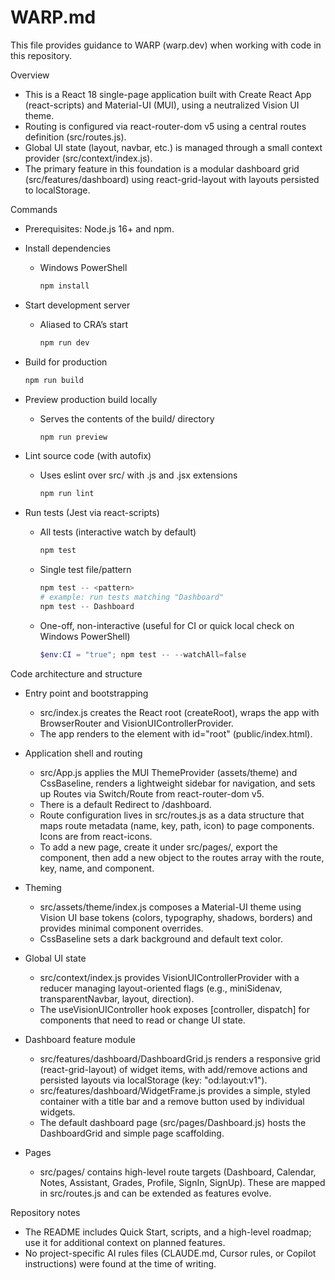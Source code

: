 # WARP.md

This file provides guidance to WARP (warp.dev) when working with code in this repository.

Overview
- This is a React 18 single-page application built with Create React App (react-scripts) and Material-UI (MUI), using a neutralized Vision UI theme.
- Routing is configured via react-router-dom v5 using a central routes definition (src/routes.js).
- Global UI state (layout, navbar, etc.) is managed through a small context provider (src/context/index.js).
- The primary feature in this foundation is a modular dashboard grid (src/features/dashboard) using react-grid-layout with layouts persisted to localStorage.

Commands
- Prerequisites: Node.js 16+ and npm.

- Install dependencies
  - Windows PowerShell
    ```powershell
    npm install
    ```

- Start development server
  - Aliased to CRA’s start
    ```powershell
    npm run dev
    ```

- Build for production
    ```powershell
    npm run build
    ```

- Preview production build locally
  - Serves the contents of the build/ directory
    ```powershell
    npm run preview
    ```

- Lint source code (with autofix)
  - Uses eslint over src/ with .js and .jsx extensions
    ```powershell
    npm run lint
    ```

- Run tests (Jest via react-scripts)
  - All tests (interactive watch by default)
    ```powershell
    npm test
    ```
  - Single test file/pattern
    ```powershell
    npm test -- <pattern>
    # example: run tests matching "Dashboard"
    npm test -- Dashboard
    ```
  - One-off, non-interactive (useful for CI or quick local check on Windows PowerShell)
    ```powershell
    $env:CI = "true"; npm test -- --watchAll=false
    ```

Code architecture and structure
- Entry point and bootstrapping
  - src/index.js creates the React root (createRoot), wraps the app with BrowserRouter and VisionUIControllerProvider.
  - The app renders to the element with id="root" (public/index.html).

- Application shell and routing
  - src/App.js applies the MUI ThemeProvider (assets/theme) and CssBaseline, renders a lightweight sidebar for navigation, and sets up Routes via Switch/Route from react-router-dom v5.
  - There is a default Redirect to /dashboard.
  - Route configuration lives in src/routes.js as a data structure that maps route metadata (name, key, path, icon) to page components. Icons are from react-icons.
  - To add a new page, create it under src/pages/, export the component, then add a new object to the routes array with the route, key, name, and component.

- Theming
  - src/assets/theme/index.js composes a Material-UI theme using Vision UI base tokens (colors, typography, shadows, borders) and provides minimal component overrides.
  - CssBaseline sets a dark background and default text color.

- Global UI state
  - src/context/index.js provides VisionUIControllerProvider with a reducer managing layout-oriented flags (e.g., miniSidenav, transparentNavbar, layout, direction).
  - The useVisionUIController hook exposes [controller, dispatch] for components that need to read or change UI state.

- Dashboard feature module
  - src/features/dashboard/DashboardGrid.js renders a responsive grid (react-grid-layout) of widget items, with add/remove actions and persisted layouts via localStorage (key: "od:layout:v1").
  - src/features/dashboard/WidgetFrame.js provides a simple, styled container with a title bar and a remove button used by individual widgets.
  - The default dashboard page (src/pages/Dashboard.js) hosts the DashboardGrid and simple page scaffolding.

- Pages
  - src/pages/ contains high-level route targets (Dashboard, Calendar, Notes, Assistant, Grades, Profile, SignIn, SignUp). These are mapped in src/routes.js and can be extended as features evolve.

Repository notes
- The README includes Quick Start, scripts, and a high-level roadmap; use it for additional context on planned features.
- No project-specific AI rules files (CLAUDE.md, Cursor rules, or Copilot instructions) were found at the time of writing.
